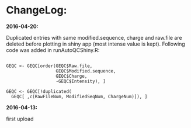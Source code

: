 # ChangeLog:

**2016-04-20:**

Duplicated entries with same modified.sequence, charge and raw.file are deleted before plotting in shiny app (most intense value is kept).
Following code was added in runAutoQCShiny.R:

```{r eval=TRUE, echo=FALSE}

GEQC <- GEQC[order(GEQC$Raw.file,
                   GEQC$Modified.sequence,
                   GEQC$Charge,
                   -GEQC$Intensity), ]

GEQC <- GEQC[!duplicated(
  GEQC[ ,c(RawFileNum, ModifiedSeqNum, ChargeNum)]), ]

```

**2016-04-13:**

first upload
